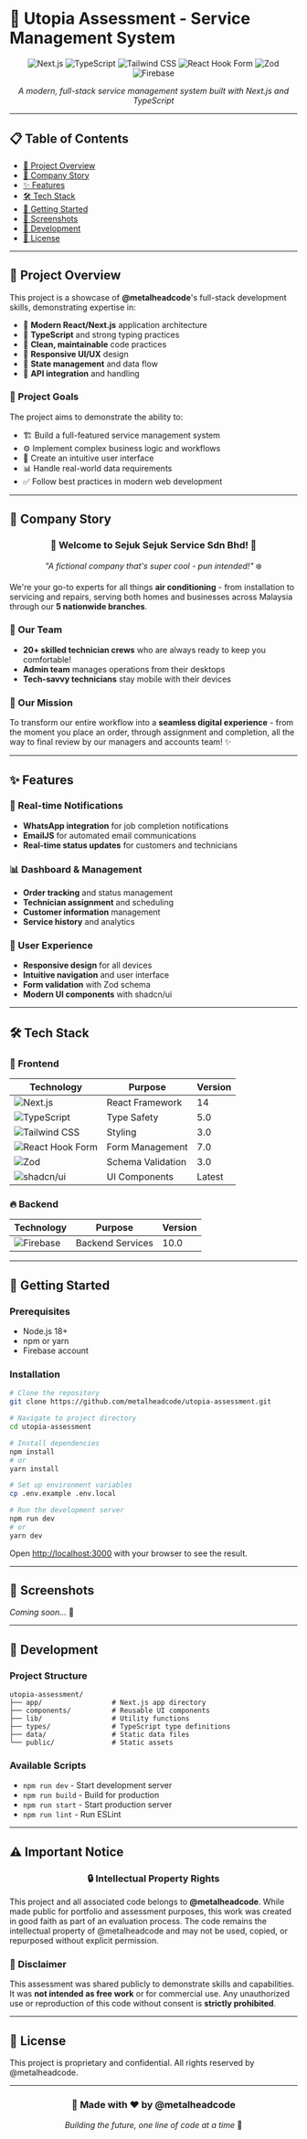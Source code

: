 # 🚀 Utopia Assessment - Service Management System

<div align="center">

![Next.js](https://img.shields.io/badge/Next.js-14-black?style=for-the-badge&logo=next.js)
![TypeScript](https://img.shields.io/badge/TypeScript-5.0-blue?style=for-the-badge&logo=typescript)
![Tailwind CSS](https://img.shields.io/badge/Tailwind_CSS-3.0-38B2AC?style=for-the-badge&logo=tailwind-css)
![React Hook Form](https://img.shields.io/badge/React_Hook_Form-7.0-EC5990?style=for-the-badge&logo=react-hook-form)
![Zod](https://img.shields.io/badge/Zod-3.0-7C3AED?style=for-the-badge&logo=zod)
![Firebase](https://img.shields.io/badge/Firebase-10.0-FFCA28?style=for-the-badge&logo=firebase)

*A modern, full-stack service management system built with Next.js and TypeScript*

</div>

---

## 📋 Table of Contents

- [🎯 Project Overview](#-project-overview)
- [🏢 Company Story](#-company-story)
- [✨ Features](#-features)
- [🛠️ Tech Stack](#️-tech-stack)
- [🚀 Getting Started](#-getting-started)
- [📱 Screenshots](#-screenshots)
- [🔧 Development](#-development)
- [📄 License](#-license)

---

## 🎯 Project Overview

This project is a showcase of **@metalheadcode**'s full-stack development skills, demonstrating expertise in:

- 🎨 **Modern React/Next.js** application architecture
- 🔷 **TypeScript** and strong typing practices
- 🧹 **Clean, maintainable** code practices
- 📱 **Responsive UI/UX** design
- 🔄 **State management** and data flow
- 🔌 **API integration** and handling

### 🎯 Project Goals

The project aims to demonstrate the ability to:
- 🏗️ Build a full-featured service management system
- ⚙️ Implement complex business logic and workflows
- 🎨 Create an intuitive user interface
- 📊 Handle real-world data requirements
- ✅ Follow best practices in modern web development

---

## 🏢 Company Story

<div align="center">

### 🌟 Welcome to **Sejuk Sejuk Service Sdn Bhd!** 🌟

*"A fictional company that's super cool - pun intended!"* ❄️

</div>

We're your go-to experts for all things **air conditioning** - from installation to servicing and repairs, serving both homes and businesses across Malaysia through our **5 nationwide branches**.

### 👥 Our Team
- **20+ skilled technician crews** who are always ready to keep you comfortable!
- **Admin team** manages operations from their desktops
- **Tech-savvy technicians** stay mobile with their devices

### 🎯 Our Mission
To transform our entire workflow into a **seamless digital experience** - from the moment you place an order, through assignment and completion, all the way to final review by our managers and accounts team! ✨

---

## ✨ Features

### 🔔 Real-time Notifications
- **WhatsApp integration** for job completion notifications
- **EmailJS** for automated email communications
- **Real-time status updates** for customers and technicians

### 📊 Dashboard & Management
- **Order tracking** and status management
- **Technician assignment** and scheduling
- **Customer information** management
- **Service history** and analytics

### 🎨 User Experience
- **Responsive design** for all devices
- **Intuitive navigation** and user interface
- **Form validation** with Zod schema
- **Modern UI components** with shadcn/ui

---

## 🛠️ Tech Stack

### 🎨 Frontend
| Technology | Purpose | Version |
|------------|---------|---------|
| ![Next.js](https://img.shields.io/badge/Next.js-14-black?style=flat&logo=next.js) | React Framework | 14 |
| ![TypeScript](https://img.shields.io/badge/TypeScript-5.0-blue?style=flat&logo=typescript) | Type Safety | 5.0 |
| ![Tailwind CSS](https://img.shields.io/badge/Tailwind_CSS-3.0-38B2AC?style=flat&logo=tailwind-css) | Styling | 3.0 |
| ![React Hook Form](https://img.shields.io/badge/React_Hook_Form-7.0-EC5990?style=flat&logo=react-hook-form) | Form Management | 7.0 |
| ![Zod](https://img.shields.io/badge/Zod-3.0-7C3AED?style=flat&logo=zod) | Schema Validation | 3.0 |
| ![shadcn/ui](https://img.shields.io/badge/shadcn/ui-0.0.0-000000?style=flat) | UI Components | Latest |

### 🔥 Backend
| Technology | Purpose | Version |
|------------|---------|---------|
| ![Firebase](https://img.shields.io/badge/Firebase-10.0-FFCA28?style=flat&logo=firebase) | Backend Services | 10.0 |

---

## 🚀 Getting Started

### Prerequisites
- Node.js 18+ 
- npm or yarn
- Firebase account

### Installation

```bash
# Clone the repository
git clone https://github.com/metalheadcode/utopia-assessment.git

# Navigate to project directory
cd utopia-assessment

# Install dependencies
npm install
# or
yarn install

# Set up environment variables
cp .env.example .env.local

# Run the development server
npm run dev
# or
yarn dev
```

Open [http://localhost:3000](http://localhost:3000) with your browser to see the result.

---

## 📱 Screenshots

*Coming soon...* 📸

---

## 🔧 Development

### Project Structure
```
utopia-assessment/
├── app/                 # Next.js app directory
├── components/          # Reusable UI components
├── lib/                 # Utility functions
├── types/               # TypeScript type definitions
├── data/                # Static data files
└── public/              # Static assets
```

### Available Scripts
- `npm run dev` - Start development server
- `npm run build` - Build for production
- `npm run start` - Start production server
- `npm run lint` - Run ESLint

---

## ⚠️ Important Notice

<div align="center">

### 🔒 Intellectual Property Rights

</div>

This project and all associated code belongs to **@metalheadcode**. While made public for portfolio and assessment purposes, this work was created in good faith as part of an evaluation process. The code remains the intellectual property of @metalheadcode and may not be used, copied, or repurposed without explicit permission.

### 🚫 Disclaimer
This assessment was shared publicly to demonstrate skills and capabilities. It was **not intended as free work** or for commercial use. Any unauthorized use or reproduction of this code without consent is **strictly prohibited**.

---

## 📄 License

This project is proprietary and confidential. All rights reserved by @metalheadcode.

---

<div align="center">

### 🌟 Made with ❤️ by @metalheadcode

*Building the future, one line of code at a time* 🚀

</div>